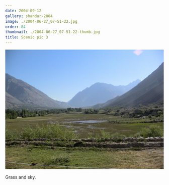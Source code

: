 ```yaml
---
date: 2004-09-12
gallery: shandur-2004
image: ./2004-06-27_07-51-22.jpg
order: 84
thumbnail: ./2004-06-27_07-51-22-thumb.jpg
title: Scenic pic 3
---
```


![Scenic pic 3](./2004-06-27_07-51-22.jpg)

Grass and sky.